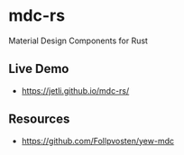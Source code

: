 # mdc-rs
Material Design Components for Rust

## Live Demo

- https://jetli.github.io/mdc-rs/

## Resources

 - https://github.com/Follpvosten/yew-mdc
